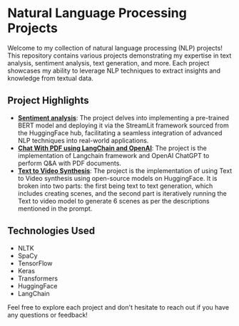 # Natural Language Processing Projects

Welcome to my collection of natural language processing (NLP) projects! This repository contains various projects demonstrating my expertise in text analysis, sentiment analysis, text generation, and more. Each project showcases my ability to leverage NLP techniques to extract insights and knowledge from textual data.

## Project Highlights

- **[Sentiment analysis](https://github.com/jahnvisikligar/NLP_projects/tree/main/Sentiment_analysis)**: The project delves into implementing a pre-trained BERT model and deploying it via the StreamLit framework sourced from the HuggingFace hub, facilitating a seamless integration of advanced NLP techniques into real-world applications.
- **[Chat With PDF using LangChain and OpenAI](https://github.com/jahnvisikligar/NLP_projects/tree/main/Chat_with_PDF)**: The project is the implementation of Langchain framework and OpenAI ChatGPT to perform Q&A with PDF documents.
- **[Text to Video Synthesis](https://github.com/jahnvisikligar/NLP_projects/tree/main/TexttoVideo)**: The project is the implementation of using Text to Video synthesis using open-source models on HuggingFace. It is broken into two parts: the first being text to text generation, which includes creating scenes, and the second part is iteratively running the Text to video model to generate 6 scenes as per the descriptions mentioned in the prompt. 
 
## Technologies Used

- NLTK
- SpaCy
- TensorFlow
- Keras
- Transformers
- HuggingFace
- LangChain

Feel free to explore each project and don't hesitate to reach out if you have any questions or feedback!
